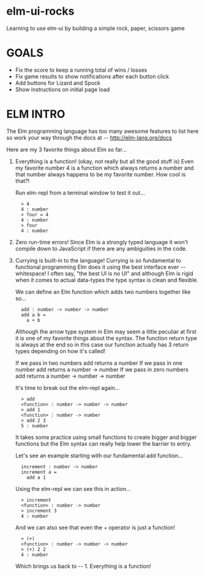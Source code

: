 # elm-ui-rocks
Learning to use elm-ui by building a simple rock, paper, scissors game

# GOALS
 - Fix the score to keep a running total of wins / losses
 - Fix game results to show notifications after each button click
 - Add buttons for Lizard and Spock
 - Show instructions on initial page load

# ELM INTRO

The Elm programming language has too many awesome features to list here so work your way through the docs at  --  http://elm-lang.org/docs

Here are my 3 favorite things about Elm so far...

  1. Everything is a function!  (okay, not really but all the good stuff is)
     Even my favorite number 4 is a function which always returns a number and
     that number always happens to be my favorite number.  How cool is that?!

     Run elm-repl from a terminal window to test it out...
     ```
       > 4
       4 : number
       > four = 4
       4 : number
       > four
       4 : number
     ```

  2. Zero run-time errors!
     Since Elm is a strongly typed language it won't compile down to JavaScript
     if there are any ambiguities in the code.


  3. Currying is built-in to the language!
     Currying is so fundamental to functional programming Elm does it using the
     best interface ever -- whitespace!  I often say, "the best UI is no UI" and
     although Elm is rigid when it comes to actual data-types the type syntax is
     clean and flexible.

     We can define an Elm function which adds two numbers together like so...
     ```
       add : number -> number -> number
       add a b =
         a + b
     ```

     Although the arrow type system in Elm may seem a little peculiar at first
     it is one of my favorite things about the syntax.  The function return type
     is always at the end so in this case our function actually has 3 return
     types depending on how it's called!

     If we pass in two numbers add returns a number
     If we pass in one number add returns a number -> number
     If we pass in zero numbers add returns a number -> number -> number

     It's time to break out the elm-repl again...
     ```
       > add
       <function> : number -> number -> number
       > add 1
       <function> : number -> number
       > add 2 3
       5 : number
     ```

     It takes some practice using small functions to create bigger and bigger
     functions but the Elm syntax can really help lower the barrier to entry.

     Let's see an example starting with our fundamental add function...
     ```
       increment : number -> number
       increment a =
         add a 1
     ```

     Using the elm-repl we can see this in action...
     ```
       > increment
       <function> : number -> number
       > increment 3
       4 : number
     ```

     And we can also see that even the + operator is just a function!
     ```
       > (+)
       <function> : number -> number -> number
       > (+) 2 2
       4 : number
     ```

     Which brings us back to   --  1. Everything is a function!
     
